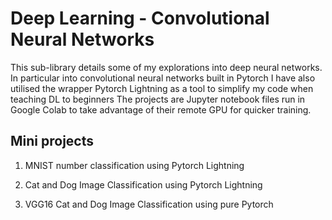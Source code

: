 # Deep Learning - Convolutional Neural Networks

This sub-library details some of my explorations into deep neural networks. In particular into convolutional neural networks built in Pytorch
I have also utilised the wrapper Pytorch Lightning as a tool to simplify my code when teaching DL to beginners
The projects are Jupyter notebook files run in Google Colab to take advantage of their remote GPU for quicker training.

## Mini projects

1. MNIST number classification using Pytorch Lightning

2. Cat and Dog Image Classification using Pytorch Lightning

3. VGG16 Cat and Dog Image Classification using pure Pytorch
